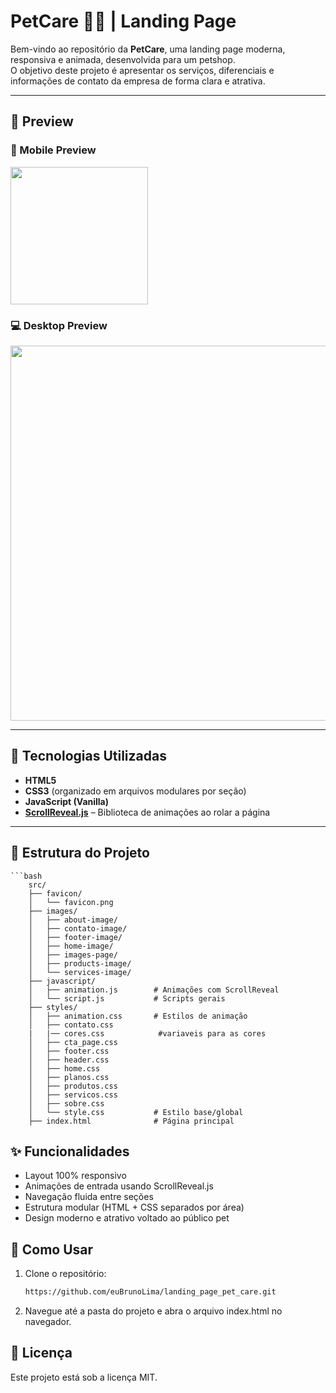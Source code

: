 
#  PetCare 🐶🐱 | Landing Page

Bem-vindo ao repositório da **PetCare**, uma landing page moderna, responsiva e animada, desenvolvida para um petshop.  
O objetivo deste projeto é apresentar os serviços, diferenciais e informações de contato da empresa de forma clara e atrativa.

---

## 📸 Preview

  ### 📱 Mobile Preview
  <img src="https://github.com/user-attachments/assets/6c70882d-da2b-4bf3-9611-0c1a716c5105" width="220" height="auto">

  ### 💻 Desktop Preview
<img src="https://github.com/user-attachments/assets/adb8b942-8546-4ed7-a84b-0069b73949db" width="600" height="auto">
  

---

## 🚀 Tecnologias Utilizadas

- **HTML5**  
- **CSS3** (organizado em arquivos modulares por seção)  
- **JavaScript (Vanilla)**  
- **[ScrollReveal.js](https://scrollrevealjs.org/)** – Biblioteca de animações ao rolar a página

---

## 📂 Estrutura do Projeto

    ```bash
        src/
        ├── favicon/
        │   └── favicon.png
        ├── images/
        │   ├── about-image/
        │   ├── contato-image/
        │   ├── footer-image/
        │   ├── home-image/
        │   ├── images-page/
        │   ├── products-image/
        │   └── services-image/
        ├── javascript/
        │   ├── animation.js        # Animações com ScrollReveal
        │   └── script.js           # Scripts gerais
        ├── styles/
        │   ├── animation.css       # Estilos de animação
        │   ├── contato.css
        |   |── cores.css            #variaveis para as cores 
        │   ├── cta_page.css
        │   ├── footer.css
        │   ├── header.css
        │   ├── home.css
        │   ├── planos.css
        │   ├── produtos.css
        │   ├── servicos.css
        │   ├── sobre.css
        │   └── style.css           # Estilo base/global
        ├── index.html              # Página principal

## ✨ Funcionalidades

<ul>
  <li>Layout 100% responsivo</li>
  <li>Animações de entrada usando ScrollReveal.js</li>
  <li>Navegação fluida entre seções</li>
  <li>Estrutura modular (HTML + CSS separados por área)</li>
  <li>Design moderno e atrativo voltado ao público pet</li>
</ul>


## 🧪 Como Usar

1. Clone o repositório:
   
    ```bash
    https://github.com/euBrunoLima/landing_page_pet_care.git
2. Navegue até a pasta do projeto e abra o arquivo index.html no navegador.
   

## 📄 Licença

Este projeto está sob a licença MIT.













